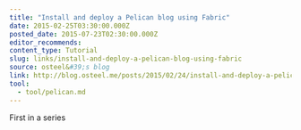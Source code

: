 ```yaml
---
title: "Install and deploy a Pelican blog using Fabric"
date: 2015-02-25T03:30:00.000Z
posted_date: 2015-07-23T02:30:00.000Z
editor_recommends:
content_type: Tutorial
slug: links/install-and-deploy-a-pelican-blog-using-fabric
source: osteel&#39;s blog
link: http://blog.osteel.me/posts/2015/02/24/install-and-deploy-a-pelican-blog-using-fabric-part-1-local-environment.html
tool:
  - tool/pelican.md
---
```

First in a series